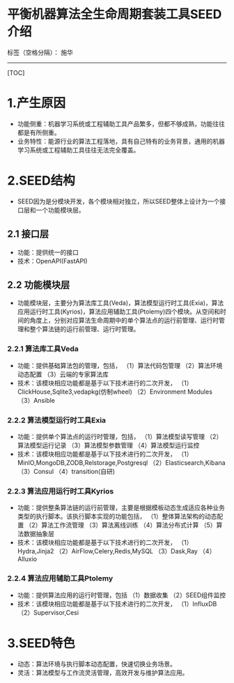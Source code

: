 # 平衡机器算法全生命周期套装工具SEED介绍

标签（空格分隔）： 施华

---

[TOC]
# 1.产生原因
+ 功能侧重：机器学习系统或工程辅助工具产品繁多，但都不够成熟，功能往往都是有所侧重。
+ 业务特性：能源行业的算法工程落地，具有自己特有的业务背景，通用的机器学习系统或工程辅助工具往往无法完全覆盖。

# 2.SEED结构
+ SEED因为是分模块开发，各个模块相对独立，所以SEED整体上设计为一个接口层和一个功能模块层。
## 2.1 接口层
+ 功能：提供统一的接口
+ 技术：OpenAPI(FastAPI)

## 2.2 功能模块层
+ 功能模块层，主要分为算法库工具(Veda)，算法模型运行时工具(Exia)，算法应用运行时工具(Kyrios)，算法应用辅助工具(Ptolemy)四个模块。从空间和时间的角度上，分别对应算法生命周期中的单个算法点的运行前管理、运行时管理和整个算法链的运行前管理、运行时管理。

### 2.2.1 算法库工具Veda
+ 功能：提供基础算法包的管理，包括，
    （1）算法代码包管理
    （2）算法环境动态配置
    （3）云端的专家算法库
+ 技术：该模块相应功能都是基于以下技术进行的二次开发，
    （1）ClickHouse,Sqlite3,vedapkg(仿制wheel)
    （2）Environment Modules
    （3）Ansible

### 2.2.2 算法模型运行时工具Exia
+ 功能：提供单个算法点的运行时管理，包括，
    （1）算法模型读写管理
    （2）算法模型运行记录
    （3）算法模型参数管理
    （4）算法模型运行监控
+ 技术：该模块相应功能都是基于以下技术进行的二次开发，
    （1）MinIO,MongoDB,ZODB,Relstorage,Postgresql
    （2）Elasticsearch,Kibana
    （3）Consul
    （4）transition(自研)

### 2.2.3 算法应用运行时工具Kyrios
+ 功能：提供整条算法链的运行前管理，主要是根据模板动态生成适应各种业务类型的执行脚本。该执行脚本实现的功能包括，
    （1）整体算法架构的动态配置
    （2）算法工作流管理
    （3）算法离线训练
    （4）算法分布式计算
    （5）算法数据抽象层
+ 技术：该模块相应功能都是基于以下技术进行的二次开发，
    （1）Hydra,Jinja2
    （2）AirFlow,Celery,Redis,MySQL
    （3）Dask,Ray
    （4）Alluxio

### 2.2.4 算法应用辅助工具Ptolemy
+ 功能：提供算法应用的运行时管理，包括
    （1）数据收集
    （2）SEED组件监控
+ 技术：该模块相应功能都是基于以下技术进行的二次开发，
    （1）InfluxDB
    （2）Supervisor,Cesi

# 3.SEED特色
+ 动态：算法环境与执行脚本动态配置，快速切换业务场景。
+ 灵活：算法模型与工作流灵活管理，高效开发与维护算法应用。





    





